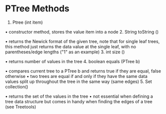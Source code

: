 # PTree Methods
1.	Ptree (int item)

•	constructor method, stores the value item into a node
2.	String toString ()

•	returns the Newick format of the given tree, note that for single leaf trees, this method just returns the data value at the single leaf, with no parentheses/edge lengths ("1" as an example)
3.	int size ()

•	returns number of values in the tree
4.	boolean equals (PTree b)

•	compares current tree to a PTree b and returns true if they are equal, false otherwise
•	two trees are equal if and only if they have the same data values split up throughout the tree in the same way (same edges)
5.	Set collection()

•	returns the set of the values in the tree
•	not essential when defining a tree data structure but comes in handy when finding the edges of a tree (see Treetools)
